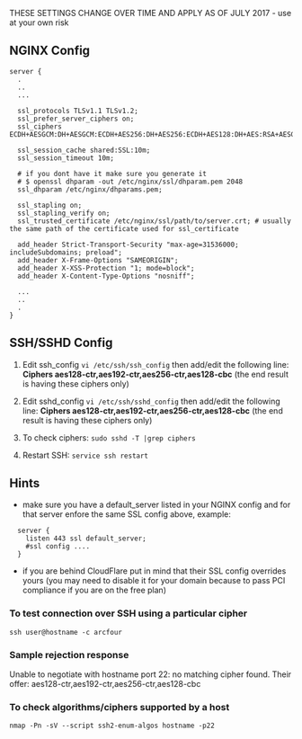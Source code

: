 THESE SETTINGS CHANGE OVER TIME AND APPLY AS OF JULY 2017 - use at your own risk

## NGINX Config

```
server {
  .
  ..
  ...

  ssl_protocols TLSv1.1 TLSv1.2;
  ssl_prefer_server_ciphers on;
  ssl_ciphers ECDH+AESGCM:DH+AESGCM:ECDH+AES256:DH+AES256:ECDH+AES128:DH+AES:RSA+AESGCM:RSA+AES:!aNULL:!MD5:!DSS;

  ssl_session_cache shared:SSL:10m;
  ssl_session_timeout 10m;

  # if you dont have it make sure you generate it
  # $ openssl dhparam -out /etc/nginx/ssl/dhparam.pem 2048
  ssl_dhparam /etc/nginx/dhparams.pem;

  ssl_stapling on;
  ssl_stapling_verify on;
  ssl_trusted_certificate /etc/nginx/ssl/path/to/server.crt; # usually the same path of the certificate used for ssl_certificate

  add_header Strict-Transport-Security "max-age=31536000; includeSubdomains; preload";
  add_header X-Frame-Options "SAMEORIGIN";
  add_header X-XSS-Protection "1; mode=block";
  add_header X-Content-Type-Options "nosniff";
  
  ...
  ..
  .
}
```
    
    
## SSH/SSHD Config

1. Edit ssh_config `vi /etc/ssh/ssh_config` then add/edit the following line: 
**Ciphers aes128-ctr,aes192-ctr,aes256-ctr,aes128-cbc** (the end result is having these ciphers only)

2. Edit sshd_config `vi /etc/ssh/sshd_config` then add/edit the following line: 
**Ciphers aes128-ctr,aes192-ctr,aes256-ctr,aes128-cbc** (the end result is having these ciphers only)

3. To check ciphers: `sudo sshd -T |grep ciphers`

4. Restart SSH: `service ssh restart`

## Hints
- make sure you have a default_server listed in your NGINX config and for that server enfore the same SSL config above, example:

```
  server { 
    listen 443 ssl default_server; 
    #ssl config .... 
  }
```

- if you are behind CloudFlare put in mind that their SSL config overrides yours (you may need to disable it for your domain because to pass PCI compliance if you are on the free plan)

### To test connection over SSH using a particular cipher
`ssh user@hostname -c arcfour`

### Sample rejection response
Unable to negotiate with hostname port 22: no matching cipher found. Their offer: aes128-ctr,aes192-ctr,aes256-ctr,aes128-cbc

### To check algorithms/ciphers supported by a host
`nmap -Pn -sV --script ssh2-enum-algos hostname -p22`
